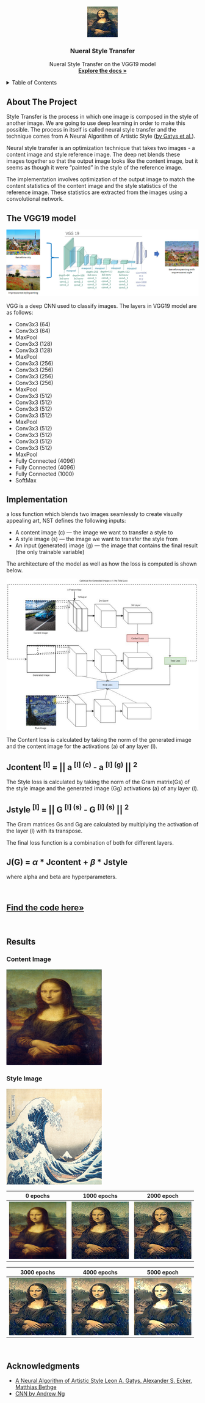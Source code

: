 
<a name="Nueral Style Transfer"></a>


<!-- PROJECT LOGO -->
<br />
<div align="center">
  <a href="https://github.com/nikhilreddy2002/Envision-Real-Time-Style-Transfer">
    <img src="images/generated3000.png" alt="Logo" width="80" height="80">
  </a>

<h3 align="center">Nueral Style Transfer</h3>

  <p align="center">
    Nueral Style Transfer on the VGG19 model
    <br />
    <a href="https://github.com/nikhilreddy2002/Envision-Real-Time-Style-Transfer"><strong>Explore the docs »</strong></a>

  </p>
</div>



<!-- TABLE OF CONTENTS -->
<details>
  <summary>Table of Contents</summary>
  <ol>
    <li><a href="#about-the-project">About The Project</a></li>
    <li><a href="#the-vgg19-model">The VGG19 model</a></li>
    <li><a href="#implementation">Implementation</a></li>
    <li><a href="#results">Results</a></li>
    <li><a href="#acknowledgments">Acknowledgments</a></li>
  </ol>
</details>



<!-- ABOUT THE PROJECT -->
## About The Project

Style Transfer is the process in which one image is composed in the style of another image. We are going to use deep learning in order to make this possible. The process in itself is called neural style transfer and the technique comes from A Neural Algorithm of Artistic Style (<a href=https://arxiv.org/abs/1508.06576>by Gatys et al.</a>).

Neural style transfer is an optimization technique that takes two images - a content image and style reference image. The deep net blends these images together so that the output image looks like the content image, but it seems as though it were “painted” in the style of the reference image.

The implementation involves optimization of the output image to match the content statistics of the content image and the style statistics of the reference image. These statistics are extracted from the images using a convolutional network.

## The VGG19 model


<img src="images/vgg19.png">


VGG is a deep CNN used to classify images. The layers in VGG19 model are as follows:
* Conv3x3 (64)
* Conv3x3 (64)
* MaxPool
* Conv3x3 (128)
* Conv3x3 (128)
* MaxPool
* Conv3x3 (256)
* Conv3x3 (256)
* Conv3x3 (256)
* Conv3x3 (256)
* MaxPool
* Conv3x3 (512)
* Conv3x3 (512)
* Conv3x3 (512)
* Conv3x3 (512)
* MaxPool
* Conv3x3 (512)
* Conv3x3 (512)
* Conv3x3 (512)
* Conv3x3 (512)
* MaxPool
* Fully Connected (4096)
* Fully Connected (4096)
* Fully Connected (1000)
* SoftMax


## Implementation
a loss function which blends two images seamlessly to create visually appealing art, NST defines the following inputs:

* A content image (c) — the image we want to transfer a style to
* A style image (s) — the image we want to transfer the style from
* An input (generated) image (g) — the image that contains the final result (the only trainable variable) 

The architecture of the model as well as how the loss is computed is shown below.

<img src="images/nst_implementationjpeg.jpeg">

The Content loss is calculated by taking the norm of the generated image and the content image for the activations (a) of any layer (l).
## Jcontent <sup>\[l\]</sup> = || a <sup>\[l\] \(c\)</sup> - a <sup>\[l\] \(g\)</sup> || <sup>2</sup>
The Style loss is calculated by taking the norm of the Gram matrix(Gs) of the style image and the generated image (Gg) activations (a) of any layer (l).
## Jstyle <sup>\[l\]</sup> = || G <sup>\[l\] \(s\)</sup> - G <sup>\[l\] \(s\)</sup> || <sup>2</sup>
The Gram matrices Gs and Gg are calculated by multiplying the activation of the layer (l) with its transpose. 

The final loss function is a combination of both for different layers.
## J(G)  = 	$\alpha$ * Jcontent + $\beta$ * Jstyle
where alpha and beta are hyperparameters.

<br>

## <a href="https://github.com/nikhilreddy2002/Envision-Real-Time-Style-Transfer"><strong>Find the code here»</strong></a>

<br>

## Results

### Content Image
<img src="images/mona_lisa.jpg" alt="Content image" width="250" height="250">


### Style Image
<img src="images/great_wave.jpg" alt="Style image" width="250" height="250">

<br>

|0 epochs|1000 epochs|2000 epoch|
|---|---|---|
|<img src="images/generated0.png"  width="150" height="150">|<img src="images/generated1000.png" width="150" height="150">|<img src="images/generated2000.png" width="150" height="150">|

|3000 epochs|4000 epochs|5000 epoch|
|---|---|---|
|<img src="images/generated3000.png" width="150" height="150">|<img src="images/generated4000.png" width="150" height="150">|<img src="images/generated5000.png" width="150" height="150">|

<br>

<!-- ACKNOWLEDGMENTS -->
## Acknowledgments

* [A Neural Algorithm of Artistic Style
Leon A. Gatys, Alexander S. Ecker, Matthias Bethge](https://arxiv.org/abs/1508.06576)
* [CNN by Andrew Ng](https://www.youtube.com/watch?v=ArPaAX_PhIs&list=PLkDaE6sCZn6Gl29AoE31iwdVwSG-KnDzF)



